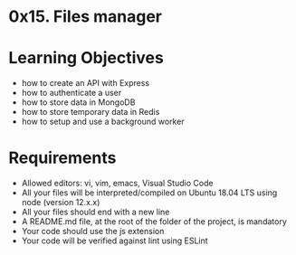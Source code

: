 # 0x15. Files manager
# Learning Objectives
* how to create an API with Express
* how to authenticate a user
* how to store data in MongoDB
* how to store temporary data in Redis
* how to setup and use a background worker
# Requirements
* Allowed editors: vi, vim, emacs, Visual Studio Code
* All your files will be interpreted/compiled on Ubuntu 18.04 LTS using node (version 12.x.x)
* All your files should end with a new line
* A README.md file, at the root of the folder of the project, is mandatory
* Your code should use the js extension
* Your code will be verified against lint using ESLint